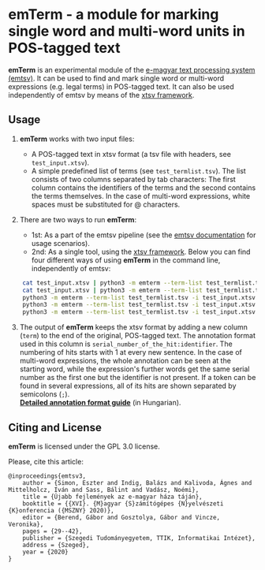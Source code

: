 # __emTerm__ - a module for marking single word and multi-word units in POS-tagged text

__emTerm__ is an experimental module of the [e-magyar text processing system (emtsv)](https://github.com/dlt-rilmta/emtsv). It can be used to find and mark single word or multi-word expressions (e.g. legal terms) in POS-tagged text. It can also be used independently of emtsv by means of the [xtsv framework](https://github.com/dlt-rilmta/xtsv).

## Usage

1. __emTerm__ works with two input files:
    - A POS-tagged text in xtsv format (a tsv file with headers, see `test_input.xtsv`).
    - A simple predefined list of terms (see `test_termlist.tsv`). The list consists of two columns separated by tab characters: The first column contains the identifiers of the terms and the second contains the terms themselves. In the case of multi-word expressions, white spaces must be substituted for @ characters.

2. There are two ways to run __emTerm__:
    - 1st: As a part of the emtsv pipeline (see the [emtsv documentation](https://github.com/dlt-rilmta/emtsv) for usage scenarios).
    - 2nd: As a single tool, using the [xtsv framework](https://github.com/dlt-rilmta/xtsv). Below you can find four different ways of using __emTerm__ in the command line, independently of emtsv:

```bash
    cat test_input.xtsv | python3 -m emterm --term-list test_termlist.tsv
    cat test_input.xtsv | python3 -m emterm --term-list test_termlist.tsv -o test_output.xtsv
    python3 -m emterm --term-list test_termlist.tsv -i test_input.xtsv
    python3 -m emterm --term-list test_termlist.tsv -i test_input.xtsv -o test_output.xtsv
    python3 -m emterm --term-list test_termlist.tsv -i test_input.xtsv --counter-marker VAL --termid-separator VAL --term-separator VAL --list-mwe-separator VAL --placeholder VAL
```

3. The output of __emTerm__ keeps the xtsv format by adding a new column (`term`) to the end of the original, POS-tagged text. The annotation format used in this column is `serial_number_of_the_hit:identifier`. The numbering of hits starts with 1 at every new sentence. In the case of multi-word expressions, the whole annotation can be seen at the starting word, while the expression's further words get the same serial number as the first one but the identifier is not present. If a token can be found in several expressions, all of its hits are shown separated by semicolons (`;`).\
[__Detailed annotation format guide__](https://github.com/dlt-rilmta/emterm/blob/master/annotation.md) (in Hungarian).

## Citing and License

__emTerm__ is licensed under the GPL 3.0 license.

Please, cite this article:

```
@inproceedings{emtsv3,
    author = {Simon, Eszter and Indig, Balázs and Kalivoda, Ágnes and Mittelholcz, Iván and Sass, Bálint and Vadász, Noémi},
    title = {Újabb fejlemények az e-magyar háza táján},
    booktitle = {{XVI}. {M}agyar {S}zámítógépes {N}yelvészeti {K}onferencia ({MSZNY} 2020)},
    editor = {Berend, Gábor and Gosztolya, Gábor and Vincze, Veronika},
    pages = {29--42},
    publisher = {Szegedi Tudományegyetem, TTIK, Informatikai Intézet},
    address = {Szeged},
    year = {2020}
}
```
